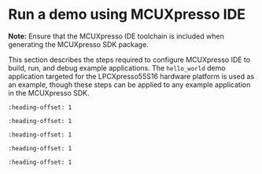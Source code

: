 # Run a demo using MCUXpresso IDE

**Note:** Ensure that the MCUXpresso IDE toolchain is included when generating the MCUXpresso SDK package.

This section describes the steps required to configure MCUXpresso IDE to build, run, and debug example applications. The `hello_world` demo application targeted for the LPCXpresso55S16 hardware platform is used as an example, though these steps can be applied to any example application in the MCUXpresso SDK.


```{include} ../topics/select_the_workspace_location.md
:heading-offset: 1
```

```{include} ../topics/build_an_example_application.md
:heading-offset: 1
```

```{include} ../topics/run_an_example_application.md
:heading-offset: 1
```

```{include} ../topics/build_a_trustzone_example_application_003.md
:heading-offset: 1
```

```{include} ../topics/run_a_trustzone_example_application.md
:heading-offset: 1
```

